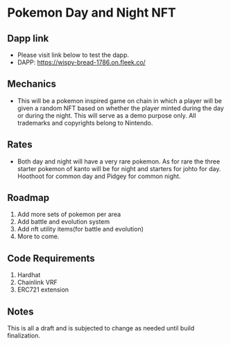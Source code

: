 # Pokemon Day and Night NFT

## Dapp link

-   Please visit link below to test the dapp.
-   DAPP: https://wispy-bread-1786.on.fleek.co/

## Mechanics

-   This will be a pokemon inspired game on chain in which a player will be given a random NFT based on whether the player minted during the day or during the night. This will serve as a demo purpose only. All trademarks and copyrights belong to Nintendo.

## Rates

-   Both day and night will have a very rare pokemon. As for rare the three starter pokemon of kanto will be for night and starters for johto for day. Hoothoot for common day and Pidgey for common night.

## Roadmap

1. Add more sets of pokemon per area
2. Add battle and evolution system
3. Add nft utility items(for battle and evolution)
4. More to come.

## Code Requirements

1. Hardhat
2. Chainlink VRF
3. ERC721 extension

## Notes

This is all a draft and is subjected to change as needed until build finalization.
